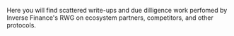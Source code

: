 Here you will find scattered write-ups and due dilligence work perfomed by Inverse Finance's RWG on ecosystem partners, competitors, and other protocols.
